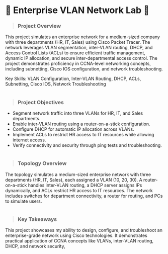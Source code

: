 # 🛜 Enterprise VLAN Network Lab 🛜

> ### Project Overview
 This project simulates an enterprise network for a medium-sized company with three departments (HR, IT, Sales) using Cisco Packet Tracer. The network leverages VLAN segmentation, inter-VLAN routing, DHCP, and Access Control Lists (ACLs) to ensure efficient traffic management, dynamic IP allocation, and secure inter-departmental access control. The project demonstrates proficiency in CCNA-level networking concepts, including subnetting, Cisco IOS configuration, and network troubleshooting.

Key Skills: VLAN Configuration, Inter-VLAN Routing, DHCP, ACLs, Subnetting, Cisco IOS, Network Troubleshooting
#

> ### Project Objectives
- Segment network traffic into three VLANs for HR, IT, and Sales departments.
- Enable inter-VLAN routing using a router-on-a-stick configuration.
- Configure DHCP for automatic IP allocation across VLANs.
- Implement ACLs to restrict HR access to IT resources while allowing internet access.
- Verify connectivity and security through ping tests and troubleshooting.

#
> ### Topology Overview
The topology simulates a medium-sized enterprise network with three departments (HR, IT, Sales), each assigned a VLAN (10, 20, 30). A router-on-a-stick handles inter-VLAN routing, a DHCP server assigns IPs dynamically, and ACLs restrict HR access to IT resources. The network includes switches for department connectivity, a router for routing, and PCs to simulate users.


#





> ### Key Takeaways
This project showcases my ability to design, configure, and troubleshoot an enterprise-grade network using Cisco technologies. It demonstrates practical application of CCNA concepts like VLANs, inter-VLAN routing, DHCP, and network security,



